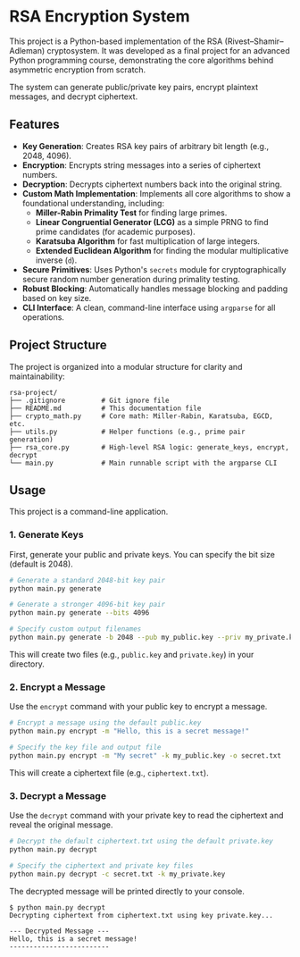 # RSA Encryption System

This project is a Python-based implementation of the RSA (Rivest–Shamir–Adleman) cryptosystem. It was developed as a final project for an advanced Python programming course, demonstrating the core algorithms behind asymmetric encryption from scratch.

The system can generate public/private key pairs, encrypt plaintext messages, and decrypt ciphertext.

## Features

* **Key Generation**: Creates RSA key pairs of arbitrary bit length (e.g., 2048, 4096).
* **Encryption**: Encrypts string messages into a series of ciphertext numbers.
* **Decryption**: Decrypts ciphertext numbers back into the original string.
* **Custom Math Implementation**: Implements all core algorithms to show a foundational understanding, including:
    * **Miller-Rabin Primality Test** for finding large primes.
    * **Linear Congruential Generator (LCG)** as a simple PRNG to find prime candidates (for academic purposes).
    * **Karatsuba Algorithm** for fast multiplication of large integers.
    * **Extended Euclidean Algorithm** for finding the modular multiplicative inverse (`d`).
* **Secure Primitives**: Uses Python's `secrets` module for cryptographically secure random number generation during primality testing.
* **Robust Blocking**: Automatically handles message blocking and padding based on key size.
* **CLI Interface**: A clean, command-line interface using `argparse` for all operations.

## Project Structure

The project is organized into a modular structure for clarity and maintainability:

```
rsa-project/
├── .gitignore         # Git ignore file
├── README.md          # This documentation file
├── crypto_math.py     # Core math: Miller-Rabin, Karatsuba, EGCD, etc.
├── utils.py           # Helper functions (e.g., prime pair generation)
├── rsa_core.py        # High-level RSA logic: generate_keys, encrypt, decrypt
└── main.py            # Main runnable script with the argparse CLI
```

## Usage

This project is a command-line application.

### 1. Generate Keys

First, generate your public and private keys. You can specify the bit size (default is 2048).

```bash
# Generate a standard 2048-bit key pair
python main.py generate

# Generate a stronger 4096-bit key pair
python main.py generate --bits 4096

# Specify custom output filenames
python main.py generate -b 2048 --pub my_public.key --priv my_private.key
```

This will create two files (e.g., `public.key` and `private.key`) in your directory.

### 2. Encrypt a Message

Use the `encrypt` command with your public key to encrypt a message.

```bash
# Encrypt a message using the default public.key
python main.py encrypt -m "Hello, this is a secret message!"

# Specify the key file and output file
python main.py encrypt -m "My secret" -k my_public.key -o secret.txt
```

This will create a ciphertext file (e.g., `ciphertext.txt`).

### 3. Decrypt a Message

Use the `decrypt` command with your private key to read the ciphertext and reveal the original message.

```bash
# Decrypt the default ciphertext.txt using the default private.key
python main.py decrypt

# Specify the ciphertext and private key files
python main.py decrypt -c secret.txt -k my_private.key
```

The decrypted message will be printed directly to your console.

```
$ python main.py decrypt
Decrypting ciphertext from ciphertext.txt using key private.key...

--- Decrypted Message ---
Hello, this is a secret message!
-------------------------
```
